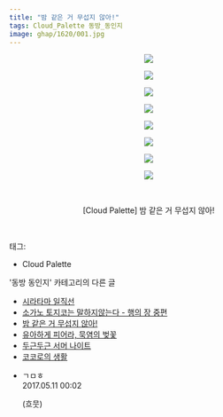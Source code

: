 ```yaml
---
title: "밤 같은 거 무섭지 않아!"
tags: Cloud_Palette 동방_동인지
image: ghap/1620/001.jpg
---
```

<div class="article">
<p style="text-align: center; clear: none; float: none;"><img src="{{ site.nasurl }}/ghap/1620/001.jpg"/></p>
<p style="text-align: center; clear: none; float: none;"><img src="{{ site.nasurl }}/ghap/1620/002.jpg"/></p>
<p style="text-align: center; clear: none; float: none;"><img src="{{ site.nasurl }}/ghap/1620/003.jpg"/></p>
<p style="text-align: center; clear: none; float: none;"><img src="{{ site.nasurl }}/ghap/1620/004.jpg"/></p>
<p style="text-align: center; clear: none; float: none;"><img src="{{ site.nasurl }}/ghap/1620/005.jpg"/></p>
<p style="text-align: center; clear: none; float: none;"><img src="{{ site.nasurl }}/ghap/1620/006.jpg"/></p>
<p style="text-align: center; clear: none; float: none;"><img src="{{ site.nasurl }}/ghap/1620/007.jpg"/></p>
<p style="text-align: center; clear: none; float: none;"><img src="{{ site.nasurl }}/ghap/1620/008.jpg"/></p>
<p style="text-align: center; clear: none; float: none;"><br/></p>
<p style="text-align: center; clear: none; float: none;">[Cloud Palette] 밤 같은 거 무섭지 않아!</p>
<p><br/></p>
</div><div class="tagTrail">
<p>태그: </p>
<ul>
<li>Cloud Palette</li>
</ul>
</div><div class="another">
<p>'동방 동인지' 카테고리의 다른 글</p>
<ul>
<li><a href="/2016-08-16-ghap_1622">시라타마 일직선</a></li>
<li><a href="/2016-08-16-ghap_1621">소가노 토지코는 말하지않는다 - 행의 장 중편</a></li>
<li><a href="/2016-08-16-ghap_1620">밤 같은 거 무섭지 않아!</a></li>
<li><a href="/2016-08-16-ghap_1618">유아하게 피어라, 묵염의 벚꽃</a></li>
<li><a href="/2016-08-16-ghap_1617">두근두근 서머 나이트</a></li>
<li><a href="/2016-08-16-ghap_1616">코코로의 생활</a></li>
</ul>
</div><div class="cb_module cb_fluid">
<div class="cb_wrt cb_profile">
<div class="comment">
<ul>
<li class="cb_thumb_off" id="comment14986034">
<div class="cb_comment_area">
<div class="cb_info_area">
<div class="cb_section">
<span class="cb_nick_name">ㄱㅁㅎ</span>
</div>
<div class="cb_section">
<span class="cb_date">2017.05.11 00:02 </span>
</div>
</div>
<div class="cb_dsc_comment">
<p class="cb_dsc">
											(흐뭇)
										</p>
</div>
</div></li>
</ul>
</div>
</div><!-- commentList close -->
</div>
